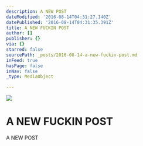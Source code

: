 ```yaml
---
description: A NEW POST
dateModified: '2016-08-14T04:31:27.140Z'
datePublished: '2016-08-14T04:31:35.391Z'
title: A NEW FUCKIN POST
author: []
publisher: {}
via: {}
starred: false
sourcePath: _posts/2016-08-14-a-new-fuckin-post.md
inFeed: true
hasPage: false
inNav: false
_type: MediaObject

---
```

![](https://the-grid-user-content.s3-us-west-2.amazonaws.com/b1998406-30c5-409b-9e4e-7f5a7e5d3cda.jpg)

# A NEW FUCKIN POST

A NEW POST